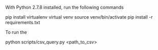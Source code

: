 With Python 2.7.8 installed, run the following commands

pip install virtualenv
virtual venv
source venv/bin/activate
pip install -r requirements.txt

To run the 

python scripts/csv_query.py <path_to_csv>